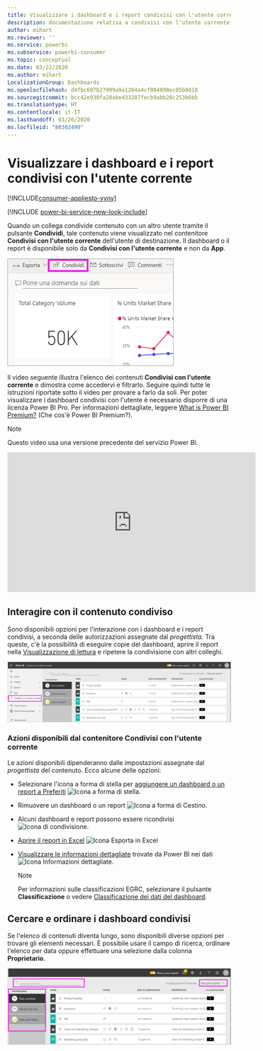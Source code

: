 ```yaml
---
title: Visualizzare i dashboard e i report condivisi con l'utente corrente
description: documentazione relativa a condivisi con l'utente corrente in Power BI
author: mihart
ms.reviewer: ''
ms.service: powerbi
ms.subservice: powerbi-consumer
ms.topic: conceptual
ms.date: 03/22/2020
ms.author: mihart
LocalizationGroup: Dashboards
ms.openlocfilehash: d4fbc607b27999a9a1264a4cf004898ec05b0d18
ms.sourcegitcommit: bcc42e938fa28abe433287fecb9abb28c253b6bb
ms.translationtype: HT
ms.contentlocale: it-IT
ms.lasthandoff: 03/26/2020
ms.locfileid: "80302490"
---
```

# <a name="display-the-dashboards-and-reports-that-have-been-shared-with-me"></a>Visualizzare i dashboard e i report condivisi con l'utente corrente

[!INCLUDE[consumer-appliesto-yyny](../includes/consumer-appliesto-yyny.md)]

[!INCLUDE [power-bi-service-new-look-include](../includes/power-bi-service-new-look-include.md)]

Quando un collega condivide contenuto con un altro utente tramite il pulsante **Condividi**, tale contenuto viene visualizzato nel contenitore **Condivisi con l'utente corrente** dell'utente di destinazione. Il dashboard o il report è disponibile solo da **Condivisi con l'utente corrente** e non da **App**.

![Icona di condivisione](./media/end-user-shared-with-me/power-bi-share-dashboard.png)

Il video seguente illustra l'elenco dei contenuti **Condivisi con l'utente corrente** e dimostra come accedervi e filtrarlo. Seguire quindi tutte le istruzioni riportate sotto il video per provare a farlo da soli. Per poter visualizzare i dashboard condivisi con l'utente è necessario disporre di una licenza Power BI Pro. Per informazioni dettagliate, leggere [What is Power BI Premium?](../service-premium-what-is.md) (Che cos'è Power BI Premium?).
    

> [!NOTE]
> Questo video usa una versione precedente del servizio Power BI.
    

<iframe width="560" height="315" src="https://www.youtube.com/embed/G26dr2PsEpk" frameborder="0" allowfullscreen></iframe>

## <a name="interact-with-shared-content"></a>Interagire con il contenuto condiviso

Sono disponibili opzioni per l'interazione con i dashboard e i report condivisi, a seconda delle autorizzazioni assegnate dal *progettista*. Tra queste, c'è la possibilità di eseguire copie del dashboard, aprire il report nella [Visualizzazione di lettura](end-user-reading-view.md) e ripetere la condivisione con altri colleghi.

![Contenitore Condivisi con l'utente corrente](./media/end-user-shared-with-me/power-bi-shared.png)

### <a name="actions-available-from-the-shared-with-me-container"></a>Azioni disponibili dal contenitore **Condivisi con l'utente corrente**
Le azioni disponibili dipenderanno dalle impostazioni assegnate dal *progettista* del contenuto. Ecco alcune delle opzioni:
* Selezionare l'icona a forma di stella per [aggiungere un dashboard o un report a Preferiti](end-user-favorite.md) ![Icona a forma di stella](./media/end-user-shared-with-me/power-bi-star-icon.png).
* Rimuovere un dashboard o un report  ![Icona a forma di Cestino](./media/end-user-shared-with-me/power-bi-delete-icon.png).
* Alcuni dashboard e report possono essere ricondivisi  ![Icona di condivisione](./media/end-user-shared-with-me/power-bi-share-icon-new.png).
* [Aprire il report in Excel](end-user-export.md) ![Icona Esporta in Excel](./media/end-user-shared-with-me/power-bi-excel.png) 
* [Visualizzare le informazioni dettagliate](end-user-insights.md) trovate da Power BI nei dati ![Icona Informazioni dettagliate](./media/end-user-shared-with-me/power-bi-insights.png).
  
  > [!NOTE]
  > Per informazioni sulle classificazioni EGRC, selezionare il pulsante **Classificazione** o vedere [Classificazione dei dati del dashboard](../service-data-classification.md).
  > 


## <a name="search-and-sort-shared-dashboards"></a>Cercare e ordinare i dashboard condivisi
Se l'elenco di contenuti diventa lungo, sono disponibili diverse opzioni per trovare gli elementi necessari. È possibile usare il campo di ricerca, ordinare l'elenco per data oppure effettuare una selezione dalla colonna **Proprietario**.    

![Proprietario e ricerca nel dashboard](./media/end-user-shared-with-me/power-bi-sort.png)